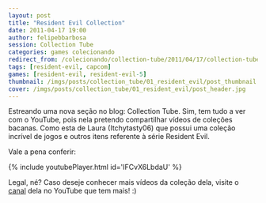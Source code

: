 ```yaml
---
layout: post
title: "Resident Evil Collection"
date: 2011-04-17 19:00
author: felipebbarbosa
session: Collection Tube 
categories: games colecionando
redirect_from: /colecionando/collection-tube/2011/04/17/collection-tube-resident-evil.html
tags: [resident-evil, capcom]
games: [resident-evil, resident-evil-5]
thumbnail: /imgs/posts/collection_tube/01_resident_evil/post_thumbnail.jpg
cover: /imgs/posts/collection_tube/01_resident_evil/post_header.jpg
---
```


Estreando uma nova seção no blog: Collection Tube. Sim, tem tudo a ver com o YouTube, pois nela pretendo compartilhar vídeos de coleções bacanas. Como esta de Laura (Itchytasty06) que possui uma coleção incrível de jogos e outros itens referente à série Resident Evil.

<!--more-->

Vale a pena conferir:

{% include youtubePlayer.html id='IFCvX6LbdaU' %}

Legal, né? Caso deseje conhecer mais vídeos da coleção dela, visite o [canal](http://goo.gl/7cEFK) dela no YouTube que tem mais! :)

